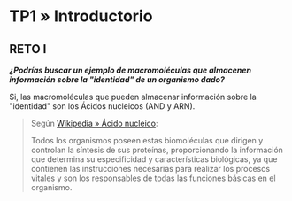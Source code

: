 # TP1 » Introductorio

## RETO I

**_¿Podrías buscar un ejemplo de macromoléculas que almacenen información
sobre la "identidad" de un organismo dado?_**

Si, las macromoléculas que pueden almacenar información sobre la "identidad"
son los Ácidos nucleicos (AND y ARN).

> Según [Wikipedia » Ácido nucleico](https://es.wikipedia.org/wiki/%C3%81cido_nucleico#Caracter%C3%ADsticas_del_ADN):
>
> Todos los organismos poseen estas biomoléculas que dirigen y controlan la síntesis
> de sus proteínas, proporcionando la información que determina su especificidad y
> características biológicas, ya que contienen las instrucciones necesarias para
> realizar los procesos vitales y son los responsables de todas las funciones
> básicas en el organismo.
